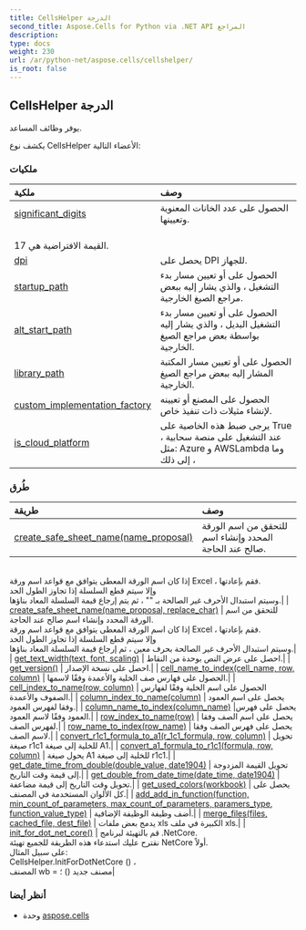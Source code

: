 ```yaml
---
title: CellsHelper الدرجة
second_title: Aspose.Cells for Python via .NET API المراجع
description:
type: docs
weight: 230
url: /ar/python-net/aspose.cells/cellshelper/
is_root: false
---
```

##  CellsHelper الدرجة
يوفر وظائف المساعد.



يكشف نوع CellsHelper الأعضاء التالية:

###  ملكيات
| ملكية| وصف|
| :- | :- |
| [significant_digits](/cells/ar/python-net/aspose.cells/cellshelper/significant_digits) | الحصول على عدد الخانات المعنوية وتعيينها.<br/> القيمة الافتراضية هي 17.|
| [dpi](/cells/ar/python-net/aspose.cells/cellshelper/dpi) | يحصل على DPI للجهاز.|
| [startup_path](/cells/ar/python-net/aspose.cells/cellshelper/startup_path) |الحصول على أو تعيين مسار بدء التشغيل ، والذي يشار إليه ببعض مراجع الصيغ الخارجية.|
| [alt_start_path](/cells/ar/python-net/aspose.cells/cellshelper/alt_start_path) | الحصول على أو تعيين مسار بدء التشغيل البديل ، والذي يشار إليه بواسطة بعض مراجع الصيغ الخارجية.|
| [library_path](/cells/ar/python-net/aspose.cells/cellshelper/library_path) | الحصول على أو تعيين مسار المكتبة المشار إليه ببعض مراجع الصيغ الخارجية.|
| [custom_implementation_factory](/cells/ar/python-net/aspose.cells/cellshelper/custom_implementation_factory) | الحصول على المصنع أو تعيينه لإنشاء مثيلات ذات تنفيذ خاص.|
| [is_cloud_platform](/cells/ar/python-net/aspose.cells/cellshelper/is_cloud_platform) | يرجى ضبط هذه الخاصية على True عند التشغيل على منصة سحابية ، مثل: Azure و AWSLambda وما إلى ذلك ،|


###  طُرق
| طريقة| وصف|
| :- | :- |
| [create_safe_sheet_name(name_proposal)](/cells/ar/python-net/aspose.cells/cellshelper/create_safe_sheet_name/#str) | للتحقق من اسم الورقة المحدد وإنشاء اسم صالح عند الحاجة.<br/>إذا كان اسم الورقة المعطى يتوافق مع قواعد اسم ورقة Excel ، فقم بإعادتها.<br/>وإلا سيتم قطع السلسلة إذا تجاوز الطول الحد<br/> وسيتم استبدال الأحرف غير الصالحة بـ "" ، ثم يتم إرجاع قيمة السلسلة المعاد بناؤها.|
| [create_safe_sheet_name(name_proposal, replace_char)](/cells/ar/python-net/aspose.cells/cellshelper/create_safe_sheet_name/#str-char) | للتحقق من اسم الورقة المحدد وإنشاء اسم صالح عند الحاجة.<br/>إذا كان اسم الورقة المعطى يتوافق مع قواعد اسم ورقة Excel ، فقم بإعادتها.<br/>وإلا سيتم قطع السلسلة إذا تجاوز الطول الحد<br/> وسيتم استبدال الأحرف غير الصالحة بحرف معين ، ثم إرجاع قيمة السلسلة المعاد بناؤها.|
| [get_text_width(text, font, scaling)](/cells/ar/python-net/aspose.cells/cellshelper/get_text_width/#str-Font-float) | احصل على عرض النص بوحدة من النقاط.|
| [get_version()](/cells/ar/python-net/aspose.cells/cellshelper/get_version/#) | احصل على نسخة الإصدار.|
| [cell_name_to_index(cell_name, row, column)](/cells/ar/python-net/aspose.cells/cellshelper/cell_name_to_index/#str-any-any) | الحصول على فهارس صف الخلية والأعمدة وفقًا لاسمها.|
| [cell_index_to_name(row, column)](/cells/ar/python-net/aspose.cells/cellshelper/cell_index_to_name/#int-int) | الحصول على اسم الخلية وفقًا لفهارس الصفوف والأعمدة.|
| [column_index_to_name(column)](/cells/ar/python-net/aspose.cells/cellshelper/column_index_to_name/#int) | يحصل على اسم العمود وفقا لفهرس العمود.|
| [column_name_to_index(column_name)](/cells/ar/python-net/aspose.cells/cellshelper/column_name_to_index/#str) |يحصل على فهرس العمود وفقًا لاسم العمود.|
| [row_index_to_name(row)](/cells/ar/python-net/aspose.cells/cellshelper/row_index_to_name/#int) | يحصل على اسم الصف وفقا لفهرس الصف.|
| [row_name_to_index(row_name)](/cells/ar/python-net/aspose.cells/cellshelper/row_name_to_index/#str) | يحصل على فهرس الصف وفقا لاسم الصف.|
| [convert_r1c1_formula_to_a1(r_1c1_formula, row, column)](/cells/ar/python-net/aspose.cells/cellshelper/convert_r1c1_formula_to_a1/#str-int-int) | تحويل صيغة r1c1 للخلية إلى صيغة A1.|
| [convert_a1_formula_to_r1c1(formula, row, column)](/cells/ar/python-net/aspose.cells/cellshelper/convert_a1_formula_to_r1c1/#str-int-int) | يحول صيغة A1 للخلية إلى صيغة r1c1.|
| [get_date_time_from_double(double_value, date1904)](/cells/ar/python-net/aspose.cells/cellshelper/get_date_time_from_double/#float-bool) | تحويل القيمة المزدوجة إلى قيمة وقت التاريخ.|
| [get_double_from_date_time(date_time, date1904)](/cells/ar/python-net/aspose.cells/cellshelper/get_double_from_date_time/#DateTime-bool) | تحويل وقت التاريخ إلى قيمة مضاعفة.|
| [get_used_colors(workbook)](/cells/ar/python-net/aspose.cells/cellshelper/get_used_colors/#Workbook) | يحصل على كل الألوان المستخدمة في المصنف.|
| [add_add_in_function(function, min_count_of_parameters, max_count_of_parameters, paramers_type, function_value_type)](/cells/ar/python-net/aspose.cells/cellshelper/add_add_in_function/#str-int-int-list-ParameterType) | أضف وظيفة الوظيفة الإضافية.|
| [merge_files(files, cached_file, dest_file)](/cells/ar/python-net/aspose.cells/cellshelper/merge_files/#list-str-str) | يدمج بعض ملفات xls الكبيرة في ملف xls.|
| [init_for_dot_net_core()](/cells/ar/python-net/aspose.cells/cellshelper/init_for_dot_net_core/#) | قم بالتهيئة لبرنامج .NetCore.<br/> نقترح عليك استدعاء هذه الطريقة للجميع تهيئة NetCore أولاً.<br/>على سبيل المثال:<br/>CellsHelper.InitForDotNetCore () ،<br/> المصنف wb = مصنف جديد () ؛|



###  أنظر أيضا
* وحدة [aspose.cells](..)
